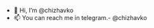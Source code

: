 - 👋 Hi, I’m @chizhavko
- 📫 You can reach me in telegram.- @chizhavko

<!---
chizhavko/chizhavko is a ✨ special ✨ repository because its `README.md` (this file) appears on your GitHub profile.
You can click the Preview link to take a look at your changes.
--->

